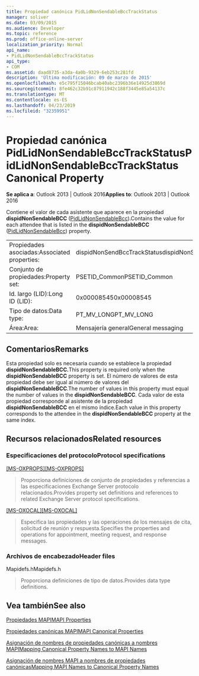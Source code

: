 ```yaml
---
title: Propiedad canónica PidLidNonSendableBccTrackStatus
manager: soliver
ms.date: 03/09/2015
ms.audience: Developer
ms.topic: reference
ms.prod: office-online-server
localization_priority: Normal
api_name:
- PidLidNonSendableBccTrackStatus
api_type:
- COM
ms.assetid: daad8735-a3da-4a0b-9329-6eb253c281fd
description: 'Última modificación: 09 de marzo de 2015'
ms.openlocfilehash: e5c795f15046bcab40abc2396b36e14925d3869d
ms.sourcegitcommit: 8fe462c32b91c87911942c188f3445e85a54137c
ms.translationtype: MT
ms.contentlocale: es-ES
ms.lasthandoff: 04/23/2019
ms.locfileid: "32359951"
---
```

# <a name="pidlidnonsendablebcctrackstatus-canonical-property"></a><span data-ttu-id="243e6-103">Propiedad canónica PidLidNonSendableBccTrackStatus</span><span class="sxs-lookup"><span data-stu-id="243e6-103">PidLidNonSendableBccTrackStatus Canonical Property</span></span>

  
  
<span data-ttu-id="243e6-104">**Se aplica a**: Outlook 2013 | Outlook 2016</span><span class="sxs-lookup"><span data-stu-id="243e6-104">**Applies to**: Outlook 2013 | Outlook 2016</span></span> 
  
<span data-ttu-id="243e6-105">Contiene el valor de cada asistente que aparece en la propiedad **dispidNonSendableBCC** ([PidLidNonSendableBcc](pidlidnonsendablebcc-canonical-property.md)).</span><span class="sxs-lookup"><span data-stu-id="243e6-105">Contains the value for each attendee that is listed in the **dispidNonSendableBCC** ([PidLidNonSendableBcc](pidlidnonsendablebcc-canonical-property.md)) property.</span></span>
  
|||
|:-----|:-----|
|<span data-ttu-id="243e6-106">Propiedades asociadas:</span><span class="sxs-lookup"><span data-stu-id="243e6-106">Associated properties:</span></span>  <br/> |<span data-ttu-id="243e6-107">dispidNonSendBccTrackStatus</span><span class="sxs-lookup"><span data-stu-id="243e6-107">dispidNonSendBccTrackStatus</span></span>  <br/> |
|<span data-ttu-id="243e6-108">Conjunto de propiedades:</span><span class="sxs-lookup"><span data-stu-id="243e6-108">Property set:</span></span>  <br/> |<span data-ttu-id="243e6-109">PSETID_Common</span><span class="sxs-lookup"><span data-stu-id="243e6-109">PSETID_Common</span></span>  <br/> |
|<span data-ttu-id="243e6-110">Id. largo (LID):</span><span class="sxs-lookup"><span data-stu-id="243e6-110">Long ID (LID):</span></span>  <br/> |<span data-ttu-id="243e6-111">0x00008545</span><span class="sxs-lookup"><span data-stu-id="243e6-111">0x00008545</span></span>  <br/> |
|<span data-ttu-id="243e6-112">Tipo de datos:</span><span class="sxs-lookup"><span data-stu-id="243e6-112">Data type:</span></span>  <br/> |<span data-ttu-id="243e6-113">PT_MV_LONG</span><span class="sxs-lookup"><span data-stu-id="243e6-113">PT_MV_LONG</span></span>  <br/> |
|<span data-ttu-id="243e6-114">Área:</span><span class="sxs-lookup"><span data-stu-id="243e6-114">Area:</span></span>  <br/> |<span data-ttu-id="243e6-115">Mensajería general</span><span class="sxs-lookup"><span data-stu-id="243e6-115">General messaging</span></span>  <br/> |
   
## <a name="remarks"></a><span data-ttu-id="243e6-116">Comentarios</span><span class="sxs-lookup"><span data-stu-id="243e6-116">Remarks</span></span>

<span data-ttu-id="243e6-117">Esta propiedad solo es necesaria cuando se establece la propiedad **dispidNonSendableBCC.**</span><span class="sxs-lookup"><span data-stu-id="243e6-117">This property is required only when the **dispidNonSendableBCC** property is set.</span></span> <span data-ttu-id="243e6-118">El número de valores de esta propiedad debe ser igual al número de valores del **dispidNonSendableBCC**.</span><span class="sxs-lookup"><span data-stu-id="243e6-118">The number of values in this property must equal the number of values in the **dispidNonSendableBCC**.</span></span> <span data-ttu-id="243e6-119">Cada valor de esta propiedad corresponde al asistente de la propiedad **dispidNonSendableBCC** en el mismo índice.</span><span class="sxs-lookup"><span data-stu-id="243e6-119">Each value in this property corresponds to the attendee in the **dispidNonSendableBCC** property at the same index.</span></span> 
  
## <a name="related-resources"></a><span data-ttu-id="243e6-120">Recursos relacionados</span><span class="sxs-lookup"><span data-stu-id="243e6-120">Related resources</span></span>

### <a name="protocol-specifications"></a><span data-ttu-id="243e6-121">Especificaciones del protocolo</span><span class="sxs-lookup"><span data-stu-id="243e6-121">Protocol specifications</span></span>

<span data-ttu-id="243e6-122">[[MS-OXPROPS]](https://msdn.microsoft.com/library/f6ab1613-aefe-447d-a49c-18217230b148%28Office.15%29.aspx)</span><span class="sxs-lookup"><span data-stu-id="243e6-122">[[MS-OXPROPS]](https://msdn.microsoft.com/library/f6ab1613-aefe-447d-a49c-18217230b148%28Office.15%29.aspx)</span></span>
  
> <span data-ttu-id="243e6-123">Proporciona definiciones de conjunto de propiedades y referencias a las especificaciones Exchange Server protocolo relacionados.</span><span class="sxs-lookup"><span data-stu-id="243e6-123">Provides property set definitions and references to related Exchange Server protocol specifications.</span></span>
    
<span data-ttu-id="243e6-124">[[MS-OXOCAL]](https://msdn.microsoft.com/library/09861fde-c8e4-4028-9346-e7c214cfdba1%28Office.15%29.aspx)</span><span class="sxs-lookup"><span data-stu-id="243e6-124">[[MS-OXOCAL]](https://msdn.microsoft.com/library/09861fde-c8e4-4028-9346-e7c214cfdba1%28Office.15%29.aspx)</span></span>
  
> <span data-ttu-id="243e6-125">Especifica las propiedades y las operaciones de los mensajes de cita, solicitud de reunión y respuesta.</span><span class="sxs-lookup"><span data-stu-id="243e6-125">Specifies the properties and operations for appointment, meeting request, and response messages.</span></span>
    
### <a name="header-files"></a><span data-ttu-id="243e6-126">Archivos de encabezado</span><span class="sxs-lookup"><span data-stu-id="243e6-126">Header files</span></span>

<span data-ttu-id="243e6-127">Mapidefs.h</span><span class="sxs-lookup"><span data-stu-id="243e6-127">Mapidefs.h</span></span>
  
> <span data-ttu-id="243e6-128">Proporciona definiciones de tipo de datos.</span><span class="sxs-lookup"><span data-stu-id="243e6-128">Provides data type definitions.</span></span>
    
## <a name="see-also"></a><span data-ttu-id="243e6-129">Vea también</span><span class="sxs-lookup"><span data-stu-id="243e6-129">See also</span></span>



[<span data-ttu-id="243e6-130">Propiedades MAPI</span><span class="sxs-lookup"><span data-stu-id="243e6-130">MAPI Properties</span></span>](mapi-properties.md)
  
[<span data-ttu-id="243e6-131">Propiedades canónicas MAPI</span><span class="sxs-lookup"><span data-stu-id="243e6-131">MAPI Canonical Properties</span></span>](mapi-canonical-properties.md)
  
[<span data-ttu-id="243e6-132">Asignación de nombres de propiedades canónicas a nombres MAPI</span><span class="sxs-lookup"><span data-stu-id="243e6-132">Mapping Canonical Property Names to MAPI Names</span></span>](mapping-canonical-property-names-to-mapi-names.md)
  
[<span data-ttu-id="243e6-133">Asignación de nombres MAPI a nombres de propiedades canónicas</span><span class="sxs-lookup"><span data-stu-id="243e6-133">Mapping MAPI Names to Canonical Property Names</span></span>](mapping-mapi-names-to-canonical-property-names.md)

